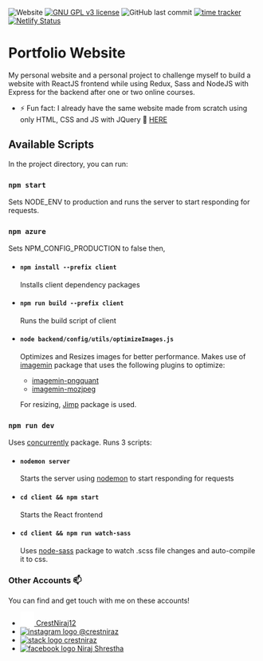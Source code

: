 ![Website](https://img.shields.io/website?down_color=lightgrey&down_message=offline&up_color=success&up_message=online&url=https%3A%2F%2Fnirajshrestha.live)
[![GNU GPL v3 license](https://img.shields.io/badge/License-GPL%20v3.0-blue.svg)](https://www.gnu.org/licenses/gpl-3.0.en.html)
![GitHub last commit](https://img.shields.io/github/last-commit/CrestNiraj12/portfolio-website)
[![time tracker](https://wakatime.com/badge/github/CrestNiraj12/portfolio-website.svg)](https://wakatime.com/badge/github/CrestNiraj12/portfolio-website)
[![Netlify Status](https://api.netlify.com/api/v1/badges/19d205d8-4f01-4cba-9bd7-552bb7c11ccb/deploy-status)](https://app.netlify.com/sites/nirajshrestha/deploys)

# Portfolio Website

My personal website and a personal project to challenge myself to build a website with ReactJS frontend while using Redux, Sass and NodeJS with Express for the backend after one
or two online courses.

- ⚡ Fun fact: I already have the same website made from scratch using only HTML, CSS and JS with JQuery 🤯 [HERE](https://github.com/CrestNiraj12/Final-Website-Assignment)

## Available Scripts

In the project directory, you can run:

### `npm start`

Sets NODE_ENV to production and runs the server to start responding for requests.

### `npm azure`

Sets NPM_CONFIG_PRODUCTION to false then,

- #### `npm install --prefix client`

  Installs client dependency packages

- #### `npm run build --prefix client`

  Runs the build script of client

- #### `node backend/config/utils/optimizeImages.js`

  Optimizes and Resizes images for better performance. Makes use of [imagemin](https://www.npmjs.com/package/imagemin) package that uses the following plugins to optimize:

  - [imagemin-pngquant](https://www.npmjs.com/package/imagemin-pngquant)
  - [imagemin-mozjpeg](https://www.npmjs.com/package/imagemin-mozjpeg)

  For resizing, [Jimp](https://www.npmjs.com/package/jimp) package is used.

### `npm run dev`

Uses [concurrently](https://www.npmjs.com/package/concurrently) package. Runs 3 scripts:

- #### `nodemon server`

  Starts the server using [nodemon](https://nodemon.io/) to start responding for requests

- #### `cd client && npm start`

  Starts the React frontend

- #### `cd client && npm run watch-sass`
  Uses [node-sass](https://www.npmjs.com/package/node-sass) package to watch .scss file changes and auto-compile it to css.

### Other Accounts 📫

You can find and get touch with me on these accounts!

- [<img src="https://raw.githubusercontent.com/Delta456/Delta456/master/img/github.png" alt="github logo" width="28"> CrestNiraj12](https://github.com/CrestNiraj12)
- [<img src="https://raw.githubusercontent.com/Delta456/Delta456/master/img/instagram.jpg" alt="instagram logo" width="24"> @crestniraz](https://www.instagram.com/crestniraz/)
- [<img src="https://raw.githubusercontent.com/Delta456/Delta456/master/img/stack.svg" alt="stack logo" width="24"> crestniraz](https://stackoverflow.com/users/7185580/crestniraz)
- [<img src="https://upload.wikimedia.org/wikipedia/commons/5/51/Facebook_f_logo_%282019%29.svg" alt="facebook logo" width="24"> Niraj Shrestha](https://www.facebook.com/crestniraz)
